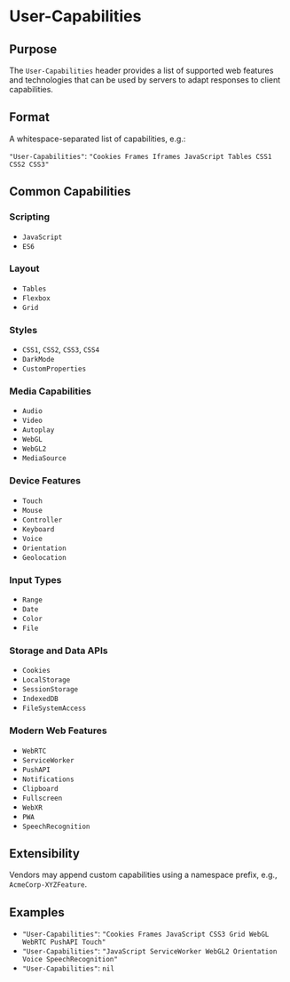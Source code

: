 # User-Capabilities

## Purpose
The `User-Capabilities` header provides a list of supported web features and technologies that can be used by servers to adapt responses to client capabilities.

## Format
A whitespace-separated list of capabilities, e.g.:

`"User-Capabilities"`: `"Cookies Frames Iframes JavaScript Tables CSS1 CSS2 CSS3"`

## Common Capabilities

### Scripting
- `JavaScript`
- `ES6`

### Layout
- `Tables`
- `Flexbox`
- `Grid`

### Styles
- `CSS1`, `CSS2`, `CSS3`, `CSS4`
- `DarkMode`
- `CustomProperties`

### Media Capabilities
- `Audio`
- `Video`
- `Autoplay`
- `WebGL`
- `WebGL2`
- `MediaSource`

### Device Features
- `Touch`
- `Mouse`
- `Controller`
- `Keyboard`
- `Voice`
- `Orientation`
- `Geolocation`

### Input Types
- `Range`
- `Date`
- `Color`
- `File`

### Storage and Data APIs
- `Cookies`
- `LocalStorage`
- `SessionStorage`
- `IndexedDB`
- `FileSystemAccess`

### Modern Web Features
- `WebRTC`
- `ServiceWorker`
- `PushAPI`
- `Notifications`
- `Clipboard`
- `Fullscreen`
- `WebXR`
- `PWA`
- `SpeechRecognition`

## Extensibility
Vendors may append custom capabilities using a namespace prefix, e.g., `AcmeCorp-XYZFeature`.

## Examples

- `"User-Capabilities"`: `"Cookies Frames JavaScript CSS3 Grid WebGL WebRTC PushAPI Touch"`
- `"User-Capabilities"`: `"JavaScript ServiceWorker WebGL2 Orientation Voice SpeechRecognition"`
- `"User-Capabilities"`: `nil`